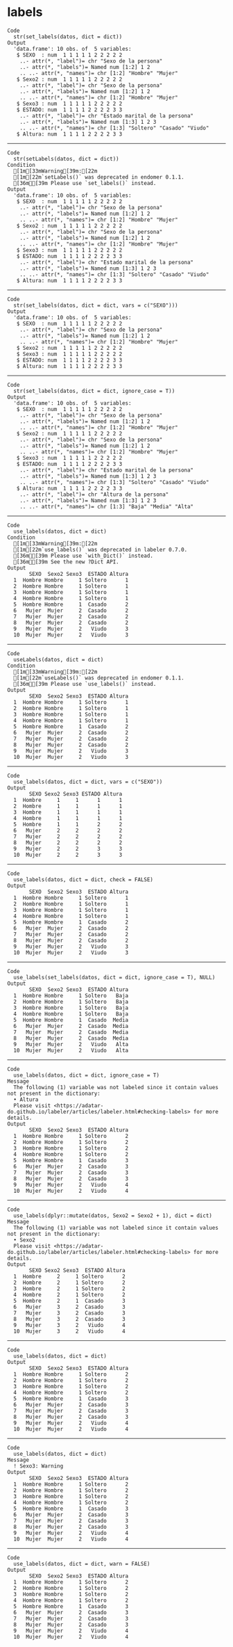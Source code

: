# labels

    Code
      str(set_labels(datos, dict = dict))
    Output
      'data.frame':	10 obs. of  5 variables:
       $ SEXO  : num  1 1 1 1 1 2 2 2 2 2
        ..- attr(*, "label")= chr "Sexo de la persona"
        ..- attr(*, "labels")= Named num [1:2] 1 2
        .. ..- attr(*, "names")= chr [1:2] "Hombre" "Mujer"
       $ Sexo2 : num  1 1 1 1 1 2 2 2 2 2
        ..- attr(*, "label")= chr "Sexo de la persona"
        ..- attr(*, "labels")= Named num [1:2] 1 2
        .. ..- attr(*, "names")= chr [1:2] "Hombre" "Mujer"
       $ Sexo3 : num  1 1 1 1 1 2 2 2 2 2
       $ ESTADO: num  1 1 1 1 2 2 2 2 3 3
        ..- attr(*, "label")= chr "Estado marital de la persona"
        ..- attr(*, "labels")= Named num [1:3] 1 2 3
        .. ..- attr(*, "names")= chr [1:3] "Soltero" "Casado" "Viudo"
       $ Altura: num  1 1 1 1 2 2 2 2 3 3

---

    Code
      str(setLabels(datos, dict = dict))
    Condition
      [1m[33mWarning[39m:[22m
      [1m[22m`setLabels()` was deprecated in endomer 0.1.1.
      [36mℹ[39m Please use `set_labels()` instead.
    Output
      'data.frame':	10 obs. of  5 variables:
       $ SEXO  : num  1 1 1 1 1 2 2 2 2 2
        ..- attr(*, "label")= chr "Sexo de la persona"
        ..- attr(*, "labels")= Named num [1:2] 1 2
        .. ..- attr(*, "names")= chr [1:2] "Hombre" "Mujer"
       $ Sexo2 : num  1 1 1 1 1 2 2 2 2 2
        ..- attr(*, "label")= chr "Sexo de la persona"
        ..- attr(*, "labels")= Named num [1:2] 1 2
        .. ..- attr(*, "names")= chr [1:2] "Hombre" "Mujer"
       $ Sexo3 : num  1 1 1 1 1 2 2 2 2 2
       $ ESTADO: num  1 1 1 1 2 2 2 2 3 3
        ..- attr(*, "label")= chr "Estado marital de la persona"
        ..- attr(*, "labels")= Named num [1:3] 1 2 3
        .. ..- attr(*, "names")= chr [1:3] "Soltero" "Casado" "Viudo"
       $ Altura: num  1 1 1 1 2 2 2 2 3 3

---

    Code
      str(set_labels(datos, dict = dict, vars = c("SEXO")))
    Output
      'data.frame':	10 obs. of  5 variables:
       $ SEXO  : num  1 1 1 1 1 2 2 2 2 2
        ..- attr(*, "label")= chr "Sexo de la persona"
        ..- attr(*, "labels")= Named num [1:2] 1 2
        .. ..- attr(*, "names")= chr [1:2] "Hombre" "Mujer"
       $ Sexo2 : num  1 1 1 1 1 2 2 2 2 2
       $ Sexo3 : num  1 1 1 1 1 2 2 2 2 2
       $ ESTADO: num  1 1 1 1 2 2 2 2 3 3
       $ Altura: num  1 1 1 1 2 2 2 2 3 3

---

    Code
      str(set_labels(datos, dict = dict, ignore_case = T))
    Output
      'data.frame':	10 obs. of  5 variables:
       $ SEXO  : num  1 1 1 1 1 2 2 2 2 2
        ..- attr(*, "label")= chr "Sexo de la persona"
        ..- attr(*, "labels")= Named num [1:2] 1 2
        .. ..- attr(*, "names")= chr [1:2] "Hombre" "Mujer"
       $ Sexo2 : num  1 1 1 1 1 2 2 2 2 2
        ..- attr(*, "label")= chr "Sexo de la persona"
        ..- attr(*, "labels")= Named num [1:2] 1 2
        .. ..- attr(*, "names")= chr [1:2] "Hombre" "Mujer"
       $ Sexo3 : num  1 1 1 1 1 2 2 2 2 2
       $ ESTADO: num  1 1 1 1 2 2 2 2 3 3
        ..- attr(*, "label")= chr "Estado marital de la persona"
        ..- attr(*, "labels")= Named num [1:3] 1 2 3
        .. ..- attr(*, "names")= chr [1:3] "Soltero" "Casado" "Viudo"
       $ Altura: num  1 1 1 1 2 2 2 2 3 3
        ..- attr(*, "label")= chr "Altura de la persona"
        ..- attr(*, "labels")= Named num [1:3] 1 2 3
        .. ..- attr(*, "names")= chr [1:3] "Baja" "Media" "Alta"

---

    Code
      use_labels(datos, dict = dict)
    Condition
      [1m[33mWarning[39m:[22m
      [1m[22m`use_labels()` was deprecated in labeler 0.7.0.
      [36mℹ[39m Please use `with_Dict()` instead.
      [36mℹ[39m See the new ?Dict API.
    Output
           SEXO  Sexo2 Sexo3  ESTADO Altura
      1  Hombre Hombre     1 Soltero      1
      2  Hombre Hombre     1 Soltero      1
      3  Hombre Hombre     1 Soltero      1
      4  Hombre Hombre     1 Soltero      1
      5  Hombre Hombre     1  Casado      2
      6   Mujer  Mujer     2  Casado      2
      7   Mujer  Mujer     2  Casado      2
      8   Mujer  Mujer     2  Casado      2
      9   Mujer  Mujer     2   Viudo      3
      10  Mujer  Mujer     2   Viudo      3

---

    Code
      useLabels(datos, dict = dict)
    Condition
      [1m[33mWarning[39m:[22m
      [1m[22m`useLabels()` was deprecated in endomer 0.1.1.
      [36mℹ[39m Please use `use_labels()` instead.
    Output
           SEXO  Sexo2 Sexo3  ESTADO Altura
      1  Hombre Hombre     1 Soltero      1
      2  Hombre Hombre     1 Soltero      1
      3  Hombre Hombre     1 Soltero      1
      4  Hombre Hombre     1 Soltero      1
      5  Hombre Hombre     1  Casado      2
      6   Mujer  Mujer     2  Casado      2
      7   Mujer  Mujer     2  Casado      2
      8   Mujer  Mujer     2  Casado      2
      9   Mujer  Mujer     2   Viudo      3
      10  Mujer  Mujer     2   Viudo      3

---

    Code
      use_labels(datos, dict = dict, vars = c("SEXO"))
    Output
           SEXO Sexo2 Sexo3 ESTADO Altura
      1  Hombre     1     1      1      1
      2  Hombre     1     1      1      1
      3  Hombre     1     1      1      1
      4  Hombre     1     1      1      1
      5  Hombre     1     1      2      2
      6   Mujer     2     2      2      2
      7   Mujer     2     2      2      2
      8   Mujer     2     2      2      2
      9   Mujer     2     2      3      3
      10  Mujer     2     2      3      3

---

    Code
      use_labels(datos, dict = dict, check = FALSE)
    Output
           SEXO  Sexo2 Sexo3  ESTADO Altura
      1  Hombre Hombre     1 Soltero      1
      2  Hombre Hombre     1 Soltero      1
      3  Hombre Hombre     1 Soltero      1
      4  Hombre Hombre     1 Soltero      1
      5  Hombre Hombre     1  Casado      2
      6   Mujer  Mujer     2  Casado      2
      7   Mujer  Mujer     2  Casado      2
      8   Mujer  Mujer     2  Casado      2
      9   Mujer  Mujer     2   Viudo      3
      10  Mujer  Mujer     2   Viudo      3

---

    Code
      use_labels(set_labels(datos, dict = dict, ignore_case = T), NULL)
    Output
           SEXO  Sexo2 Sexo3  ESTADO Altura
      1  Hombre Hombre     1 Soltero   Baja
      2  Hombre Hombre     1 Soltero   Baja
      3  Hombre Hombre     1 Soltero   Baja
      4  Hombre Hombre     1 Soltero   Baja
      5  Hombre Hombre     1  Casado  Media
      6   Mujer  Mujer     2  Casado  Media
      7   Mujer  Mujer     2  Casado  Media
      8   Mujer  Mujer     2  Casado  Media
      9   Mujer  Mujer     2   Viudo   Alta
      10  Mujer  Mujer     2   Viudo   Alta

---

    Code
      use_labels(datos, dict = dict, ignore_case = T)
    Message
      The following (1) variable was not labeled since it contain values not present in the dictionary:
      • Altura
      Please visit <https://adatar-do.github.io/labeler/articles/labeler.html#checking-labels> for more details.
    Output
           SEXO  Sexo2 Sexo3  ESTADO Altura
      1  Hombre Hombre     1 Soltero      2
      2  Hombre Hombre     1 Soltero      2
      3  Hombre Hombre     1 Soltero      2
      4  Hombre Hombre     1 Soltero      2
      5  Hombre Hombre     1  Casado      3
      6   Mujer  Mujer     2  Casado      3
      7   Mujer  Mujer     2  Casado      3
      8   Mujer  Mujer     2  Casado      3
      9   Mujer  Mujer     2   Viudo      4
      10  Mujer  Mujer     2   Viudo      4

---

    Code
      use_labels(dplyr::mutate(datos, Sexo2 = Sexo2 + 1), dict = dict)
    Message
      The following (1) variable was not labeled since it contain values not present in the dictionary:
      • Sexo2
      Please visit <https://adatar-do.github.io/labeler/articles/labeler.html#checking-labels> for more details.
    Output
           SEXO Sexo2 Sexo3  ESTADO Altura
      1  Hombre     2     1 Soltero      2
      2  Hombre     2     1 Soltero      2
      3  Hombre     2     1 Soltero      2
      4  Hombre     2     1 Soltero      2
      5  Hombre     2     1  Casado      3
      6   Mujer     3     2  Casado      3
      7   Mujer     3     2  Casado      3
      8   Mujer     3     2  Casado      3
      9   Mujer     3     2   Viudo      4
      10  Mujer     3     2   Viudo      4

---

    Code
      use_labels(datos, dict = dict)
    Output
           SEXO  Sexo2 Sexo3  ESTADO Altura
      1  Hombre Hombre     1 Soltero      2
      2  Hombre Hombre     1 Soltero      2
      3  Hombre Hombre     1 Soltero      2
      4  Hombre Hombre     1 Soltero      2
      5  Hombre Hombre     1  Casado      3
      6   Mujer  Mujer     2  Casado      3
      7   Mujer  Mujer     2  Casado      3
      8   Mujer  Mujer     2  Casado      3
      9   Mujer  Mujer     2   Viudo      4
      10  Mujer  Mujer     2   Viudo      4

---

    Code
      use_labels(datos, dict = dict)
    Message
      ! Sexo3: Warning
    Output
           SEXO  Sexo2 Sexo3  ESTADO Altura
      1  Hombre Hombre     1 Soltero      2
      2  Hombre Hombre     1 Soltero      2
      3  Hombre Hombre     1 Soltero      2
      4  Hombre Hombre     1 Soltero      2
      5  Hombre Hombre     1  Casado      3
      6   Mujer  Mujer     2  Casado      3
      7   Mujer  Mujer     2  Casado      3
      8   Mujer  Mujer     2  Casado      3
      9   Mujer  Mujer     2   Viudo      4
      10  Mujer  Mujer     2   Viudo      4

---

    Code
      use_labels(datos, dict = dict, warn = FALSE)
    Output
           SEXO  Sexo2 Sexo3  ESTADO Altura
      1  Hombre Hombre     1 Soltero      2
      2  Hombre Hombre     1 Soltero      2
      3  Hombre Hombre     1 Soltero      2
      4  Hombre Hombre     1 Soltero      2
      5  Hombre Hombre     1  Casado      3
      6   Mujer  Mujer     2  Casado      3
      7   Mujer  Mujer     2  Casado      3
      8   Mujer  Mujer     2  Casado      3
      9   Mujer  Mujer     2   Viudo      4
      10  Mujer  Mujer     2   Viudo      4

